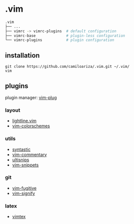 # .vim

```bash
.vim
├── ...
├── vimrc -> vimrc-plugins  # default configuration
├── vimrc-base              # plugin-less configuration
└── vimrc-plugins           # plugin configuration
```

## installation

```shell
git clone https://github.com/camiloariza/.vim.git ~/.vim/
vim
```

## plugins

plugin manager: [vim-plug](https://github.com/junegunn/vim-plug)

### layout

- [lightline.vim](https://github.com/itchyny/lightline.vim)
- [vim-colorschemes](https://github.com/flazz/vim-colorschemes)

### utils

- [syntastic](https://github.com/vim-syntastic/syntastic)
- [vim-commentary](https://github.com/tpope/vim-commentary)
- [ultisnips](https://github.com/SirVer/ultisnips)
- [vim-snippets](https://github.com/honza/vim-snippets)

### git

- [vim-fugitive](https://github.com/tpope/vim-fugitive)
- [vim-signify](https://github.com/mhinz/vim-signify)


### latex

- [vimtex](https://github.com/lervag/vimtex)
